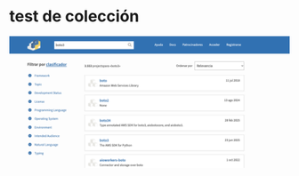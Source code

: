 # test de colección

![](uploads/8c97c5e8-ea90-4767-8f53-20ae75983f2e/46cbedc1-6173-40d0-8fde-36b7fd96da5e/Captura%20de%20pantalla%202025-06-24%20a%20las%2018.36.28.png)